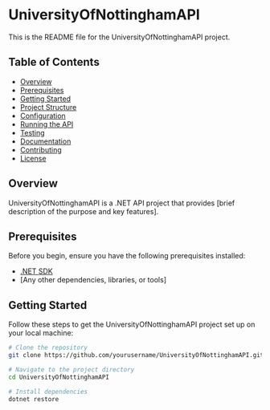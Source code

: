 # UniversityOfNottinghamAPI

This is the README file for the UniversityOfNottinghamAPI project.

## Table of Contents
- [Overview](#overview)
- [Prerequisites](#prerequisites)
- [Getting Started](#getting-started)
- [Project Structure](#project-structure)
- [Configuration](#configuration)
- [Running the API](#running-the-api)
- [Testing](#testing)
- [Documentation](#documentation)
- [Contributing](#contributing)
- [License](#license)

## Overview

UniversityOfNottinghamAPI is a .NET API project that provides [brief description of the purpose and key features].

## Prerequisites

Before you begin, ensure you have the following prerequisites installed:
- [.NET SDK](https://dotnet.microsoft.com/download)
- [Any other dependencies, libraries, or tools]

## Getting Started

Follow these steps to get the UniversityOfNottinghamAPI project set up on your local machine:

```bash
# Clone the repository
git clone https://github.com/yourusername/UniversityOfNottinghamAPI.git

# Navigate to the project directory
cd UniversityOfNottinghamAPI

# Install dependencies
dotnet restore
